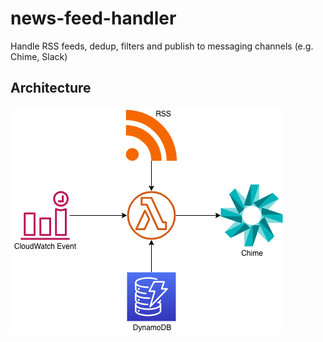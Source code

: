 # news-feed-handler
Handle RSS feeds, dedup, filters and publish to messaging channels (e.g. Chime, Slack)

## Architecture
![architecture](./img/architecture.png "high-level architecture")


